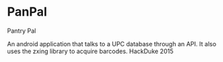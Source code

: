# PanPal
Pantry Pal

An android application that talks to a UPC database through an API. It also uses the zxing library to acquire barcodes.
HackDuke 2015
